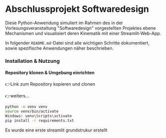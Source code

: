 # Abschlussprojekt Softwaredesign

Diese Python-Anwendung simuliert im Rahmen des in der Vorlesungsveranstaltung "Softwaredesign" vorgestellten Projektes ebene Mechanismen und visualisiert deren Kinematik mit einer Streamlit-Web-App.

In folgender ``README.md``-Datei sind alle wichtigen Schritte dokumentiert, sowie spezifische Anwendungen näher beschrieben.

### Installation & Nutzung
#### Repository klonen & Umgebung einrichten

👉Link zum Repository kopieren und clonen

👉weiters...
````sh
python -m venv venv
source venv/bin/activate
Windows: venv\Scripts\activate
pip install -r requirements.txt
````
Es wurde eine erste streamlit grundstrukur erstellt 